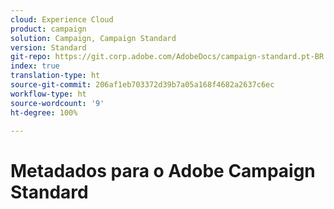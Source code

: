 ```yaml
---
cloud: Experience Cloud
product: campaign
solution: Campaign, Campaign Standard
version: Standard
git-repo: https://git.corp.adobe.com/AdobeDocs/campaign-standard.pt-BR
index: true
translation-type: ht
source-git-commit: 206af1eb703372d39b7a05a168f4682a2637c6ec
workflow-type: ht
source-wordcount: '9'
ht-degree: 100%

---
```



# Metadados para o Adobe Campaign Standard
